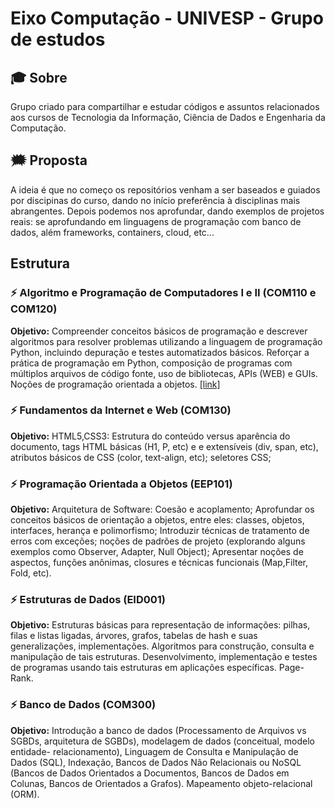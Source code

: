 # Eixo Computação - UNIVESP - Grupo de estudos

## :mortar_board: Sobre
Grupo criado para compartilhar e estudar códigos e assuntos relacionados aos cursos de Tecnologia da Informação,  Ciência de Dados e Engenharia da Computação. 

## :right_anger_bubble:	 Proposta
A ideia é que no começo os repositórios venham a ser baseados e guiados por discipinas do curso, dando no início preferência à disciplinas mais abrangentes. Depois podemos nos aprofundar, dando exemplos de projetos reais: se aprofundando em linguagens de programação com  banco de dados, além frameworks, containers, cloud, etc... 


## Estrutura

### :zap: Algoritmo e Programação de Computadores I e II (COM110 e COM120)

__Objetivo:__ Compreender conceitos básicos de programação e descrever algoritmos para resolver problemas utilizando a linguagem de programação Python, incluindo depuração e testes automatizados básicos.
Reforçar a prática de programação em Python, composição de programas com múltiplos arquivos de código fonte, uso de bibliotecas, APIs (WEB) e GUIs. Noções de programação orientada a objetos.
[[link]](https://github.com/UNIVESP-21/algoritmos-programacao-computadores-I-e-II)

### :zap: Fundamentos da Internet e Web (COM130)
__Objetivo:__ HTML5,CSS3: Estrutura do conteúdo versus aparência do documento, tags HTML básicas (H1, P, etc) e e extensíveis (div, span, etc), atributos básicos de CSS (color, text-align, etc); seletores CSS;

### :zap: Programação Orientada a Objetos (EEP101)
__Objetivo:__ Arquitetura de Software: Coesão e acoplamento; Aprofundar os conceitos básicos de orientação a objetos, entre eles: classes, objetos, interfaces, herança e polimorfismo; Introduzir técnicas de tratamento de erros com exceções; noções de padrões de projeto (explorando alguns exemplos como Observer, Adapter, Null Object); Apresentar noções de aspectos, funções anônimas, closures e técnicas funcionais (Map,Filter, Fold, etc).

### :zap: Estruturas de Dados (EID001)
__Objetivo:__ Estruturas básicas para representação de informações: pilhas, filas e listas ligadas, árvores, grafos, tabelas de hash e suas generalizações, implementações. Algoritmos para construção, consulta e manipulação de tais estruturas. Desenvolvimento, implementação e testes de programas usando tais estruturas em aplicações específicas. Page-Rank.

### :zap: Banco de Dados (COM300)
__Objetivo:__ Introdução a banco de dados (Processamento de Arquivos vs SGBDs, arquitetura de SGBDs), modelagem de dados (conceitual, modelo entidade-
relacionamento), Linguagem de Consulta e Manipulação de Dados (SQL), Indexação, Bancos de Dados Não Relacionais ou NoSQL (Bancos de Dados Orientados a
Documentos, Bancos de Dados em Colunas, Bancos de Orientados a Grafos). Mapeamento objeto-relacional (ORM).
